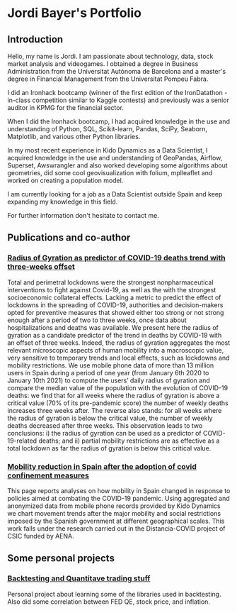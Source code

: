 # Jordi Bayer's Portfolio

## Introduction

Hello, my name is Jordi. I am passionate about technology, data, stock market analysis and videogames. I obtained a degree in Business Administration from the Universitat Autònoma de Barcelona and a master's degree in Financial Management from the Universitat Pompeu Fabra.

I did an Ironhack bootcamp (winner of the first edition of the IronDatathon - in-class competition similar to Kaggle contests) and previously was a senior auditor in KPMG for the financial sector.

When I did the Ironhack bootcamp, I had acquired knowledge in the use and understanding of Python, SQL, Scikit-learn, Pandas, SciPy, Seaborn, Matplotlib, and various other Python libraries.

In my most recent experience in Kido Dynamics as a Data Scientist, I acquired knowledge in the use and understanding of GeoPandas, Airflow, Superset, Awswrangler and also worked developing some algorithms about geometries, did some cool geovisualization with folium, mplleaflet and worked on creating a population model.

I am currently looking for a job as a Data Scientist outside Spain and keep expanding my knowledge in this field. 

For further information don't hesitate to contact me.

## Publications and co-author

### [Radius of Gyration as predictor of COVID-19 deaths trend with three-weeks offset](https://www.medrxiv.org/content/10.1101/2021.01.30.21250708v1.article-info)

Total and perimetral lockdowns were the strongest nonpharmaceutical interventions to fight against Covid-19, as well as the with the strongest socioeconomic collateral effects. Lacking a metric to predict the effect of lockdowns in the spreading of COVID-19, authorities and decision-makers opted for preventive measures that showed either too strong or not strong enough after a period of two to three weeks, once data about hospitalizations and deaths was available. We present here the radius of gyration as a candidate predictor of the trend in deaths by COVID-19 with an offset of three weeks. Indeed, the radius of gyration aggregates the most relevant microscopic aspects of human mobility into a macroscopic value, very sensitive to temporary trends and local effects, such as lockdowns and mobility restrictions. We use mobile phone data of more than 13 million users in Spain during a period of one year (from January 6th 2020 to January 10th 2021) to compute the users’ daily radius of gyration and compare the median value of the population with the evolution of COVID-19 deaths: we find that for all weeks where the radius of gyration is above a critical value (70% of its pre-pandemic score) the number of weekly deaths increases three weeks after. The reverse also stands: for all weeks where the radius of gyration is below the critical value, the number of weekly deaths decreased after three weeks. This observation leads to two conclusions: i) the radius of gyration can be used as a predictor of COVID-19-related deaths; and ii) partial mobility restrictions are as effective as a total lockdown as far the radius of gyration is below this critical value.

### [Mobility reduction in Spain after the adoption of covid confinement measures](https://analytics.ifisc.uib-csic.es/en/covid-19-response/)

This page reports analyses on how mobility in Spain changed in response to policies aimed at combating the COVID-19 pandemic. Using aggregated and anonymized data from mobile phone records provided by Kido Dynamics we chart movement trends after the major mobility and social restrictions imposed by the Spanish government at different geographical scales. This work falls under the research carried out in the Distancia-COVID project of CSIC funded by AENA.

## Some personal projects

### [Backtesting and Quantitave trading stuff](https://github.com/jordibayer/quant-stuff/blob/main/Backtest_strat3.ipynb)

Personal project about learning some of the libraries used in backtesting. Also did some correlation between FED QE, stock price, and inflation.